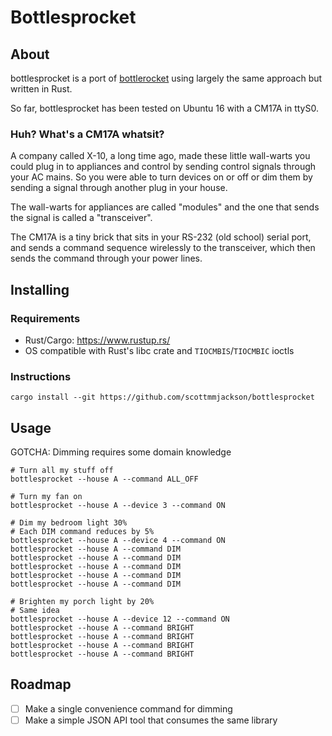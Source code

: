 # Bottlesprocket

## About

bottlesprocket is a port of [bottlerocket](https://github.com/linuxha/bottlerocket) using largely the same approach
but written in Rust.

So far, bottlesprocket has been tested on Ubuntu 16 with a CM17A in ttyS0.

### Huh? What's a CM17A whatsit?

A company called X-10, a long time ago, made these little wall-warts you could plug in to appliances and control
by sending control signals through your AC mains. So you were able to turn devices on or off or dim them by sending
a signal through another plug in your house.

The wall-warts for appliances are called "modules" and the one that sends the signal is called a "transceiver".

The CM17A is a tiny brick that sits in your RS-232 (old school) serial port, and sends a command sequence wirelessly
to the transceiver, which then sends the command through your power lines.

## Installing

### Requirements

- Rust/Cargo: https://www.rustup.rs/
- OS compatible with Rust's libc crate and `TIOCMBIS`/`TIOCMBIC` ioctls

### Instructions

```
cargo install --git https://github.com/scottmmjackson/bottlesprocket
```

## Usage

GOTCHA: Dimming requires some domain knowledge

```
# Turn all my stuff off
bottlesprocket --house A --command ALL_OFF

# Turn my fan on
bottlesprocket --house A --device 3 --command ON

# Dim my bedroom light 30%
# Each DIM command reduces by 5%
bottlesprocket --house A --device 4 --command ON
bottlesprocket --house A --command DIM
bottlesprocket --house A --command DIM
bottlesprocket --house A --command DIM
bottlesprocket --house A --command DIM
bottlesprocket --house A --command DIM

# Brighten my porch light by 20%
# Same idea
bottlesprocket --house A --device 12 --command ON
bottlesprocket --house A --command BRIGHT
bottlesprocket --house A --command BRIGHT
bottlesprocket --house A --command BRIGHT
bottlesprocket --house A --command BRIGHT
```

## Roadmap

- [ ] Make a single convenience command for dimming
- [ ] Make a simple JSON API tool that consumes the same library
